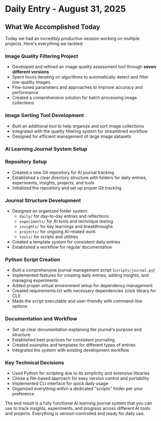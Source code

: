 # Daily Entry - August 31, 2025

## What We Accomplished Today

Today we had an incredibly productive session working on multiple projects. Here's everything we tackled:

### Image Quality Filtering Project
- Developed and refined an image quality assessment tool through **seven different versions**
- Spent hours iterating on algorithms to automatically detect and filter low-quality images
- Fine-tuned parameters and approaches to improve accuracy and performance
- Created a comprehensive solution for batch processing image collections

### Image Sorting Tool Development
- Built an additional tool to help organize and sort image collections
- Integrated with the quality filtering system for streamlined workflow
- Designed for efficient management of large image datasets

### AI Learning Journal System Setup

### Repository Setup
- Created a new Git repository for AI journal tracking
- Established a clear directory structure with folders for daily entries, experiments, insights, projects, and tools
- Initialized the repository and set up proper Git tracking

### Journal Structure Development
- Designed an organized folder system:
  - `daily/` for day-to-day entries and reflections
  - `experiments/` for AI tools and technique testing
  - `insights/` for key learnings and breakthroughs
  - `projects/` for ongoing AI-related work
  - `tools/` for scripts and utilities
- Created a template system for consistent daily entries
- Established a workflow for regular documentation

### Python Script Creation
- Built a comprehensive journal management script (`scripts/journal.py`)
- Implemented features for creating daily entries, adding insights, and managing experiments
- Added proper virtual environment setup for dependency management
- Created requirements.txt with necessary dependencies (click library for CLI)
- Made the script executable and user-friendly with command-line options

### Documentation and Workflow
- Set up clear documentation explaining the journal's purpose and structure
- Established best practices for consistent journaling
- Created examples and templates for different types of entries
- Integrated the system with existing development workflow

### Key Technical Decisions
- Used Python for scripting due to its simplicity and extensive libraries
- Chose a file-based approach for easy version control and portability
- Implemented CLI interface for quick daily usage
- Organized everything within a dedicated "scripts" folder per your preference

The end result is a fully functional AI learning journal system that you can use to track insights, experiments, and progress across different AI tools and projects. Everything is version-controlled and ready for daily use.
